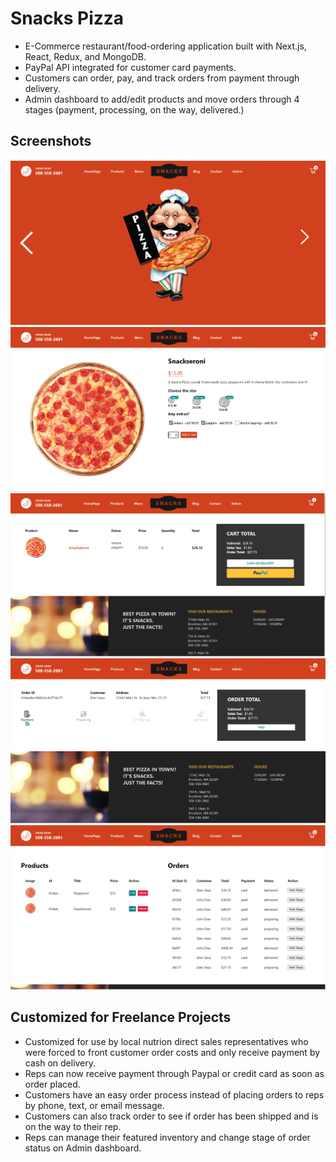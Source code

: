 # Snacks Pizza
 
- E-Commerce restaurant/food-ordering application built with Next.js, React, Redux, and MongoDB. 
- PayPal API integrated for customer card payments. 
- Customers can order, pay, and track orders from payment through delivery.
- Admin dashboard to add/edit products and move orders through 4 stages (payment, processing, on the way, delivered.)

## Screenshots
<img src="public/images/screenshots/homepage.png">  
<img src="public/images/screenshots/orderscreen.png">
<img src="public/images/screenshots/cartcheckout.png">
<img src="public/images/screenshots/ordertracker.png">
<img src="public/images/screenshots/admin.png">

 
## Customized for Freelance Projects
- Customized for use by local nutrion direct sales representatives who were forced to front customer order costs and only receive payment by cash on delivery.
- Reps can now receive payment through Paypal or credit card as soon as order placed.
- Customers have an easy order process instead of placing orders to reps by phone, text, or email message.
- Customers can also track order to see if order has been shipped and is on the way to their rep.
- Reps can manage their featured inventory and change stage of order status on Admin dashboard.  

